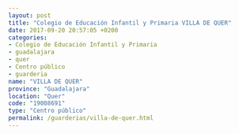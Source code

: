 ```yaml
---
layout: post
title: "Colegio de Educación Infantil y Primaria VILLA DE QUER"
date: 2017-09-20 20:57:05 +0200
categories:
- Colegio de Educación Infantil y Primaria
- guadalajara
- quer
- Centro público
- guarderia
name: "VILLA DE QUER"
province: "Guadalajara"
location: "Quer"
code: "19008691"
type: "Centro público"
permalink: /guarderias/villa-de-quer.html
---
```

